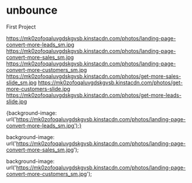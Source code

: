 # unbounce
First Project



https://mk0zofoqaluvgdskgvsb.kinstacdn.com/photos/landing-page-convert-more-leads_sm.jpg
https://mk0zofoqaluvgdskgvsb.kinstacdn.com/photos/landing-page-convert-more-sales_sm.jpg
https://mk0zofoqaluvgdskgvsb.kinstacdn.com/photos/landing-page-convert-more-customers_sm.jpg
https://mk0zofoqaluvgdskgvsb.kinstacdn.com/photos/get-more-sales-slide_sm.jpg
https://mk0zofoqaluvgdskgvsb.kinstacdn.com/photos/get-more-customers-slide.jpg
https://mk0zofoqaluvgdskgvsb.kinstacdn.com/photos/get-more-leads-slide.jpg


 {background-image: url('https://mk0zofoqaluvgdskgvsb.kinstacdn.com/photos/landing-page-convert-more-leads_sm.jpg');}

background-image: url('https://mk0zofoqaluvgdskgvsb.kinstacdn.com/photos/landing-page-convert-more-sales_sm.jpg');

background-image: url('https://mk0zofoqaluvgdskgvsb.kinstacdn.com/photos/landing-page-convert-more-customers_sm.jpg');